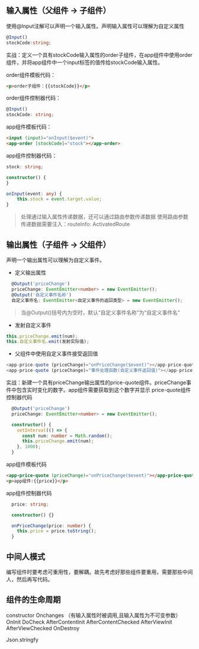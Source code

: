 ## 输入属性（父组件 → 子组件）
使用@Input注解可以声明一个输入属性。声明输入属性可以理解为自定义属性
```typeScript
@Input()
stockCode:string;
```
实战：定义一个具有stockCode输入属性的order子组件，在app组件中使用order组件，并将app组件中一个input标签的值传给stockCode输入属性。

order组件模板代码：
   ```html
<p>order子组件：{{stockCode}}</p>
   ```
order组件控制器代码：
   ```typeScript
@Input()
stockCode: string;
   ```
app组件模板代码：
```html
<input (input)="onInput($event)">
<app-order [stockCode]="stock"></app-order>
```

app组件控制器代码：
```typescript
stock: string;

constructor() {
}

onInput(event: any) {
    this.stock = event.target.value;
}
```

>处理通过输入属性传递数据，还可以通过路由参数传递数据
>使用路由参数传递数据需要注入：routeInfo: ActivatedRoute

## 输出属性（子组件 → 父组件）
声明一个输出属性可以理解为自定义事件。
- 定义输出属性
```typeScript
  @Output('priceChange')
  priceChange: EventEmitter<number> = new EventEmitter();
  @Output('自定义事件名称')
  自定义事件名: EventEmitter<自定义事件的返回类型> = new EventEmitter();
```
> 当@Output()括号内为空时，默认“自定义事件名称”为“自定义事件名”
- 发射自定义事件
```typeScript
this.priceChange.emit(num);
this.自定义事件名.emit(发射实际值);
```
- 父组件中使用自定义事件接受返回值
```typeScript
<app-price-quote (priceChange)="onPriceChange($event)"></app-price-quote>
<app-price-quote (priceChange)="事件处理函数(自定义事件返回值)"></app-price-quote>
```
实战：新建一个具有priceChange输出属性的price-quote组件。priceChange事件中包含实时变化的数字。app组件需要获取到这个数字并显示
price-quote组件控制器代码

```TypeScript
  @Output('priceChange')
  priceChange: EventEmitter<number> = new EventEmitter();

  constructor() {
    setInterval(() => {
      const num: number = Math.random();
      this.priceChange.emit(num);
    }, 1000);
  }
```
app组件模板代码
```html
<app-price-quote (priceChange)="onPriceChange($event)"></app-price-quote>
<p>app组件:{{price}}</p>
```
app组件控制器代码
```TypeScript
  price: string;

  constructor() {}

  onPriceChange(price: number) {
    this.price = price.toString();
  }
```

## 中间人模式

编写组件时要考虑可重用性，要解耦。故先考虑好那些组件要重用，需要那些中间人，然后再写代码。

## 组件的生命周期
constructor
Onchanges （有输入属性时被调用,且输入属性为不可变参数）
OnInit
DoCheck
AfterContentInit
AfterContentChecked
AfterViewInit
AfterViewChecked
OnDestroy


Json.stringfy

